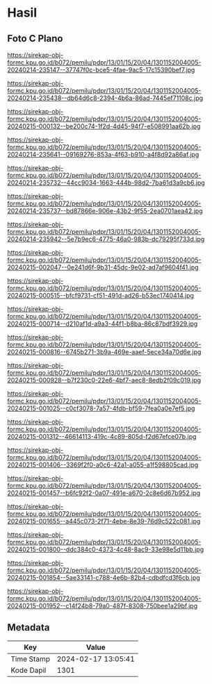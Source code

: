 # Hasil

## Foto C Plano

https://sirekap-obj-formc.kpu.go.id/b072/pemilu/pdpr/13/01/15/20/04/1301152004005-20240214-235147--37747f0c-bce5-4fae-9ac5-17c15390bef7.jpg

https://sirekap-obj-formc.kpu.go.id/b072/pemilu/pdpr/13/01/15/20/04/1301152004005-20240214-235438--db64d6c8-2394-4b6a-86ad-7445ef71108c.jpg

https://sirekap-obj-formc.kpu.go.id/b072/pemilu/pdpr/13/01/15/20/04/1301152004005-20240215-000132--be200c74-1f2d-4d45-94f7-e508991aa62b.jpg

https://sirekap-obj-formc.kpu.go.id/b072/pemilu/pdpr/13/01/15/20/04/1301152004005-20240214-235641--09169276-853a-4f63-b910-a4f8d92a86af.jpg

https://sirekap-obj-formc.kpu.go.id/b072/pemilu/pdpr/13/01/15/20/04/1301152004005-20240214-235732--44cc9034-1663-444b-98d2-7ba61d3a9cb6.jpg

https://sirekap-obj-formc.kpu.go.id/b072/pemilu/pdpr/13/01/15/20/04/1301152004005-20240214-235737--bd87866e-906e-43b2-9f55-2ea0701aea42.jpg

https://sirekap-obj-formc.kpu.go.id/b072/pemilu/pdpr/13/01/15/20/04/1301152004005-20240214-235942--5e7b9ec6-4775-46a0-983b-dc79295f733d.jpg

https://sirekap-obj-formc.kpu.go.id/b072/pemilu/pdpr/13/01/15/20/04/1301152004005-20240215-002047--0e241d6f-9b31-45dc-9e02-ad7af9604f41.jpg

https://sirekap-obj-formc.kpu.go.id/b072/pemilu/pdpr/13/01/15/20/04/1301152004005-20240215-000515--bfcf9731-cf51-491d-ad26-b53ec1740414.jpg

https://sirekap-obj-formc.kpu.go.id/b072/pemilu/pdpr/13/01/15/20/04/1301152004005-20240215-000714--d210af1d-a9a3-44f1-b8ba-86c87bdf3929.jpg

https://sirekap-obj-formc.kpu.go.id/b072/pemilu/pdpr/13/01/15/20/04/1301152004005-20240215-000816--6745b271-3b9a-469e-aaef-5ece34a70d6e.jpg

https://sirekap-obj-formc.kpu.go.id/b072/pemilu/pdpr/13/01/15/20/04/1301152004005-20240215-000928--b7f230c0-22e6-4bf7-aec8-8edb2f09c019.jpg

https://sirekap-obj-formc.kpu.go.id/b072/pemilu/pdpr/13/01/15/20/04/1301152004005-20240215-001025--c0cf3078-7a57-4fdb-bf59-7fea0a0e7ef5.jpg

https://sirekap-obj-formc.kpu.go.id/b072/pemilu/pdpr/13/01/15/20/04/1301152004005-20240215-001312--46614113-419c-4c89-805d-f2d67efce07b.jpg

https://sirekap-obj-formc.kpu.go.id/b072/pemilu/pdpr/13/01/15/20/04/1301152004005-20240215-001406--3369f2f0-a0c6-42a1-a055-a1f598805cad.jpg

https://sirekap-obj-formc.kpu.go.id/b072/pemilu/pdpr/13/01/15/20/04/1301152004005-20240215-001457--b6fc92f2-0a07-491e-a670-2c8e6d67b952.jpg

https://sirekap-obj-formc.kpu.go.id/b072/pemilu/pdpr/13/01/15/20/04/1301152004005-20240215-001655--a445c073-2f71-4ebe-8e39-76d9c522c081.jpg

https://sirekap-obj-formc.kpu.go.id/b072/pemilu/pdpr/13/01/15/20/04/1301152004005-20240215-001800--ddc384c0-4373-4c48-8ac9-33e98e5d11bb.jpg

https://sirekap-obj-formc.kpu.go.id/b072/pemilu/pdpr/13/01/15/20/04/1301152004005-20240215-001854--5ae33141-c788-4e6b-82b4-cdbdfcd3f6cb.jpg

https://sirekap-obj-formc.kpu.go.id/b072/pemilu/pdpr/13/01/15/20/04/1301152004005-20240215-001952--c14f24b8-79a0-487f-8308-750bee1a29bf.jpg


## Metadata

| Key        | Value               |
| ---------- | ------------------- |
| Time Stamp | 2024-02-17 13:05:41 |
| Kode Dapil | 1301                |




